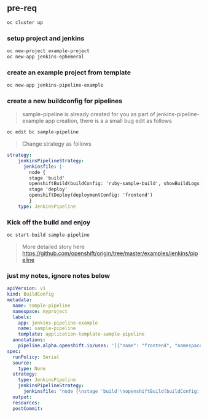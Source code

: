 
## pre-req
```sh
oc cluster up
```

### setup project and jenkins
```sh
oc new-project example-project
oc new-app jenkins-ephemeral
```
### create an example project from template
```sh
oc new-app jenkins-pipeline-example
```

###  create a new buildconfig for pipelines 
>  sample-pipeline is already created for you as part of jenkins-pipeline-example app creation, there is a a small bug edit as follows    

```sh
oc edit bc sample-pipeline
```
> Change strategy as follows   

```yml
strategy:
    jenkinsPipelineStrategy:
      jenkinsfile: |-
        node {
        stage 'build'
        openshiftBuild(buildConfig: 'ruby-sample-build', showBuildLogs: 'true')
        stage 'deploy'
        openshiftDeploy(deploymentConfig: 'frontend')
        }
    type: JenkinsPipeline
```

### Kick off the build and enjoy
```sh
oc start-build sample-pipeline
```
>  More detailed story here
https://github.com/openshift/origin/tree/master/examples/jenkins/pipeline




###  just my notes, ignore notes below

```yml
apiVersion: v1
kind: BuildConfig
metadata:
  name: sample-pipeline
  namespace: myproject
  labels:
    app: jenkins-pipeline-example
    name: sample-pipeline
    template: application-template-sample-pipeline
  annotations:
    pipeline.alpha.openshift.io/uses: '[{"name": "frontend", "namespace": "", "kind": "DeploymentConfig"}]'
spec:
  runPolicy: Serial
  source:
    type: None
  strategy:
    type: JenkinsPipeline
    jenkinsPipelineStrategy:
      jenkinsfile: "node {\nstage 'build'\nopenshiftBuild(buildConfig: 'nodejs-welcome', showBuildLogs: 'true')\nstage 'deploy'\nopenshiftDeploy(deploymentConfig: 'nodejs-welcome')\n}"
  output:
  resources:
  postCommit:

```
